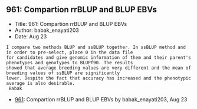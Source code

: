 ## 961: Compartion rrBLUP and BLUP EBVs

- Title: 961: Compartion rrBLUP and BLUP EBVs
- Author: babak_enayati203
- Date: Aug 23
```
I compare two methods BLUP and ssBLUP together. In ssBLUP method and in order to pre-select, place 0 in the data file
for candidates and give genomic information of them and their parent's phenotypes and genotypes to BLUPf90. The results
showed that average breeding values are very different and the mean of breeding values of ssBLUP are significantly
lower. Despite the fact that accuracy has increased and the phenotypic average is also desirable.
 Babak
```

- [961](0961.md): Compartion rrBLUP and BLUP EBVs by babak_enayati203, Aug 23
